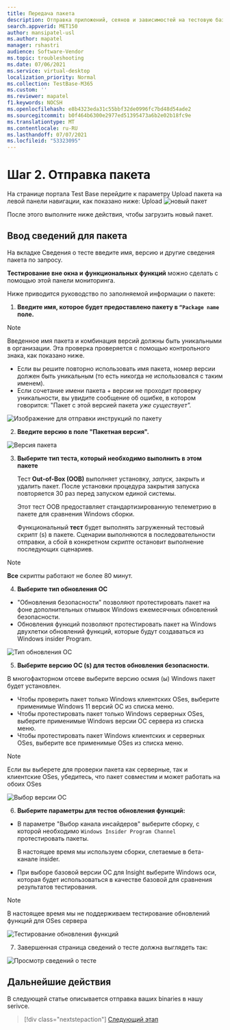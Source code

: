 ```yaml
---
title: Передача пакета
description: Отправка приложений, сеянов и зависимостей на тестовую базу
search.appverid: MET150
author: mansipatel-usl
ms.author: mapatel
manager: rshastri
audience: Software-Vendor
ms.topic: troubleshooting
ms.date: 07/06/2021
ms.service: virtual-desktop
localization_priority: Normal
ms.collection: TestBase-M365
ms.custom: ''
ms.reviewer: mapatel
f1.keywords: NOCSH
ms.openlocfilehash: e8b4323eda31c55bbf32de0996fc7bd48d54ade2
ms.sourcegitcommit: b0f464b6300e2977ed51395473a6b2e02b18fc9e
ms.translationtype: MT
ms.contentlocale: ru-RU
ms.lasthandoff: 07/07/2021
ms.locfileid: "53323095"
---
```

# <a name="step-2-uploading-a-package"></a>Шаг 2. Отправка пакета

На странице портала Test Base перейдите к параметру Upload пакета на левой панели навигации, как показано ниже: Upload ![ новый пакет](Media/Upload-New-Package.png)

После этого выполните ниже действия, чтобы загрузить новый пакет.

## <a name="enter-details-for-your-package"></a>Ввод сведений для пакета

На вкладке Сведения о тесте введите имя, версию и другие сведения пакета по запросу. 

**Тестирование вне окна и** **функциональных функций** можно сделать с помощью этой панели мониторинга.

Ниже приводится руководство по заполняемой информации о пакете:

1.  **Введите имя, которое будет предоставлено пакету в ```“Package name``` поле.**

> [!Note]  
> Введенное имя пакета и комбинация версий должны быть уникальными в организации. Эта проверка проверяется с помощью контрольного знака, как показано ниже.
  
  - Если вы решите повторно использовать имя пакета, номер версии должен быть уникальным (то есть никогда не использовался с таким именем).
  - Если сочетание имени пакета + версии не проходит проверку уникальности, вы увидите сообщение об ошибке, в котором говорится: "Пакет с этой версией пакета *уже существует".* 

![Изображение для отправки инструкций по пакету](Media/Instructions.png)

2. **Введите версию в поле "Пакетная версия".**

![Версия пакета](Media/ApplicationVersion.png)

3.  **Выберите тип теста, который необходимо выполнить в этом пакете**

    Тест **Out-of-Box (OOB)** выполняет установку,   *запуск,* закрыть и удалить пакет.  После установки процедура закрытия запуска повторяется 30 раз перед запуском единой системы. 
    
    Этот тест OOB предоставляет стандартизированную телеметрию в пакете для сравнения Windows сборки.

    Функциональный **тест** будет выполнять загруженный тестовый скрипт (s) в пакете. Сценарии выполняются в последовательности отправки, а сбой в конкретном скрипте остановит выполнение последующих сценариев.

> [!Note]
> **Все** скрипты работают не более 80 минут. 
    
4.  **Выберите тип обновления ОС**

   - "Обновления безопасности" позволяют протестировать пакет на фоне дополнительных отмывок Windows ежемесячных обновлений безопасности. 
   - Обновления функций позволяют протестировать пакет на Windows двухлетки обновлений функций, которые будут создаваться из Windows insider Program.
<!---
Change to the correct picture
-->
![Тип обновления ОС](Media/OSUpdateType.png)

5.  **Выберите версию ОС (s) для тестов обновления безопасности.**

В многофакторном отсеве выберите версию осмия (ы) Windows пакет будет установлен. 

  - Чтобы проверить пакет только Windows клиентских OSes, выберите применимые Windows 11 версий ОС из списка меню.
  - Чтобы протестировать пакет только Windows серверных OSes, выберите применимые Windows версии ОС сервера из списка меню.
  - Чтобы протестировать пакет Windows клиентских и серверных OSes, выберите все применимые OSes из списка меню. 

> [!Note]
> Если вы выберете для проверки пакета как серверные, так и клиентские OSes, убедитесь, что пакет совместим и может работать на обоих OSes


![Выбор версии ОС](Media/OSVersion.png)
<!---
Change to the correct picture
-->
6.  **Выберите параметры для тестов обновления функций:**

  - В параметре "Выбор канала инсайдеров" выберите сборку, с которой необходимо ```Windows Insider Program Channel``` протестировать пакеты.
  
    В настоящее время мы используем сборки, слетаемые в бета-канале insider.

  - При выборе базовой версии ОС для Insight выберите Windows оси, которая будет использоваться в качестве базовой для сравнения результатов тестирования. 

> [!Note]
> В настоящее время мы не поддерживаем тестирование обновлений функций для OSes сервера
<!---
Note to actual note format for markdown
-->
<!---
Change to the correct picture
-->
![Тестирование обновления функций](Media/FeatureUpdate.png)

7.  Завершенная страница сведений о тесте должна выглядеть так: 

![Просмотр сведений о тесте](Media/TestDetails.png)
## <a name="next-steps"></a>Дальнейшие действия

В следующей статье описывается отправка ваших binaries в нашу serivce.
> [!div class="nextstepaction"]
> [Следующий этап](binaries.md)

<!---
Add button for next page
-->

